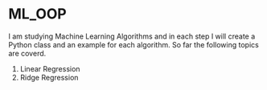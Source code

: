 # ML_OOP
I am studying Machine Learning Algorithms and in each step I will create a Python class and an example for each algorithm. So far the following topics are coverd.
  1. Linear Regression
  2. Ridge Regression
